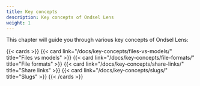 ```yaml
---
title: Key concepts
description: Key concepts of Ondsel Lens
weight: 1
---
```


This chapter will guide you through various key concepts of Ondsel Lens:

{{< cards >}}
  {{< card link="/docs/key-concepts/files-vs-models/" title="Files vs models" >}}
  {{< card link="/docs/key-concepts/file-formats/" title="File formats" >}}
  {{< card link="/docs/key-concepts/share-links/" title="Share links" >}}
  {{< card link="/docs/key-concepts/slugs/" title="Slugs" >}}
{{< /cards >}}
